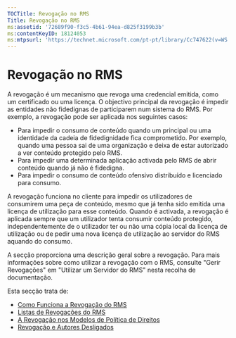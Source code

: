 ```yaml
---
TOCTitle: Revogação no RMS
Title: Revogação no RMS
ms:assetid: '72689f90-f3c5-4b61-94ea-d825f3199b3b'
ms:contentKeyID: 18124053
ms:mtpsurl: 'https://technet.microsoft.com/pt-pt/library/Cc747622(v=WS.10)'
---
```


Revogação no RMS
================

A revogação é um mecanismo que revoga uma credencial emitida, como um certificado ou uma licença. O objectivo principal da revogação é impedir as entidades não fidedignas de participarem num sistema do RMS. Por exemplo, a revogação pode ser aplicada nos seguintes casos:

-   Para impedir o consumo de conteúdo quando um principal ou uma identidade da cadeia de fidedignidade fica comprometido. Por exemplo, quando uma pessoa sai de uma organização e deixa de estar autorizado a ver conteúdo protegido pelo RMS.
-   Para impedir uma determinada aplicação activada pelo RMS de abrir conteúdo quando já não é fidedigna.
-   Para impedir o consumo de conteúdo ofensivo distribuído e licenciado para consumo.

A revogação funciona no cliente para impedir os utilizadores de consumirem uma peça de conteúdo, mesmo que já tenha sido emitida uma licença de utilização para esse conteúdo. Quando é activada, a revogação é aplicada sempre que um utilizador tenta consumir conteúdo protegido, independentemente de o utilizador ter ou não uma cópia local da licença de utilização ou de pedir uma nova licença de utilização ao servidor do RMS aquando do consumo.

A secção proporciona uma descrição geral sobre a revogação. Para mais informações sobre como utilizar a revogação com o RMS, consulte "Gerir Revogações" em "Utilizar um Servidor do RMS" nesta recolha de documentação.

Esta secção trata de:

-   [Como Funciona a Revogação do RMS](https://technet.microsoft.com/469e3938-a59b-4c92-9779-ead64e724d00)
-   [Listas de Revogações do RMS](https://technet.microsoft.com/688d4dfa-c928-4b2f-8116-2f9e87d2b6f7)
-   [A Revogação nos Modelos de Política de Direitos](https://technet.microsoft.com/287c5b92-fcb5-4295-9c2b-4e37e643beb2)
-   [Revogação e Autores Desligados](https://technet.microsoft.com/a9cf0541-9101-4e90-9c56-7c1b9a8deca6)

